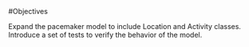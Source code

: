 #Objectives

Expand the pacemaker model to include Location and Activity classes. Introduce a set of tests to verify the behavior of the model.